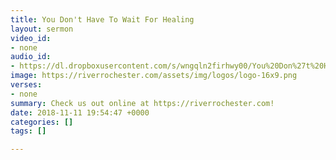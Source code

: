 ```yaml
---
title: You Don't Have To Wait For Healing
layout: sermon
video_id:
- none
audio_id:
- https://dl.dropboxusercontent.com/s/wngqln2firhwy00/You%20Don%27t%20Have%20To%20Wait%20For%20Healing.mp3?dl=0
image: https://riverrochester.com/assets/img/logos/logo-16x9.png
verses:
- none
summary: Check us out online at https://riverrochester.com!
date: 2018-11-11 19:54:47 +0000
categories: []
tags: []

---
```

